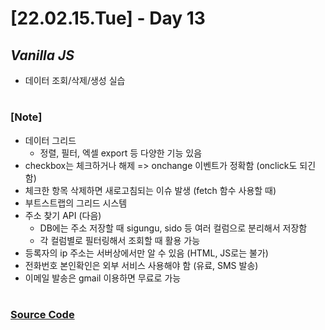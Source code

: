 # [22.02.15.Tue] - Day 13

## _Vanilla JS_

- 데이터 조회/삭제/생성 실습

#

### [Note]

- 데이터 그리드
  - 정렬, 필터, 엑셀 export 등 다양한 기능 있음
- checkbox는 체크하거나 해제 => onchange 이벤트가 정확함 (onclick도 되긴 함)
- 체크한 항목 삭제하면 새로고침되는 이슈 발생 (fetch 함수 사용할 때)
- 부트스트랩의 그리드 시스템
- 주소 찾기 API (다음)
  - DB에는 주소 저장할 때 sigungu, sido 등 여러 컬럼으로 분리해서 저장함
  - 각 컬럼별로 필터링해서 조회할 때 활용 가능
- 등록자의 ip 주소는 서버상에서만 알 수 있음 (HTML, JS로는 불가)
- 전화번호 본인확인은 외부 서비스 사용해야 함 (유료, SMS 발송)
- 이메일 발송은 gmail 이용하면 무료로 가능

#

### [Source Code](https://github.com/ding-co/developer-dignity/tree/main/boot-camp/practice/February/day13)
